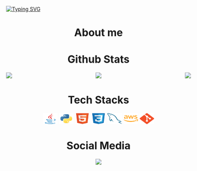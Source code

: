 <a href="https://git.io/typing-svg"><img src="https://readme-typing-svg.demolab.com?font=Fira+Code&weight=500&pause=1000&color=F7F7F7&background=FFFFFF00&center=true&vCenter=true&width=435&lines=Hello+world!+Guilherme+here%2C+welcome" alt="Typing SVG" /></a>

<div align="center">
  <h1> About me</h1>
  <p></p>
</div>

<div>
  <h1 align="center"> Github Stats </h1>
  <img align="left" height="110em" src="https://github-readme-stats.vercel.app/api?username=Guilhermepxt04&show_icons=true&theme=midnight-purple&include_all_commits=true&count_private=false"/>
  <img align="right" height="110em" src="https://github-readme-stats.vercel.app/api/top-langs/?username=Guilhermepxt04&layout=compact&langs_count=16&theme=midnight-purple"/>
</div>


<div align="center"> 
  <div style="display: inline_block">
    <img height="200" src="https://user-images.githubusercontent.com/74038190/225813708-98b745f2-7d22-48cf-9150-083f1b00d6c9.gif"/>
    <h1> Tech Stacks </h1>
    <img height="30" width="40" alt="java-icon" src="https://raw.githubusercontent.com/devicons/devicon/master/icons/java/java-original.svg">
    <img height="30" width="40" alt="python-icon"  src="https://raw.githubusercontent.com/devicons/devicon/master/icons/python/python-original.svg">
    <img height="30" width="40" alt="html5-icon" src="https://raw.githubusercontent.com/devicons/devicon/master/icons/html5/html5-original.svg">
    <img height="30" width="40" alt="css3-icon" src="https://raw.githubusercontent.com/devicons/devicon/master/icons/css3/css3-original.svg">
    <img height="30" width="40" alt="mysql-icon" src="https://raw.githubusercontent.com/devicons/devicon/master/icons/mysql/mysql-original.svg">
    <img height="30" width="40" alt="aws-icon" src="https://raw.githubusercontent.com/devicons/devicon/refs/heads/master/icons/amazonwebservices/amazonwebservices-plain-wordmark.svg">
    <img height="30" width="40" alt="git-icon" src="https://raw.githubusercontent.com/devicons/devicon/refs/heads/master/icons/git/git-original.svg">
</div>

   
<div align="center"> 
    <h1>Social Media</h1>
    <a href="https://www.linkedin.com/in/guilherme-peixoto-dev" targer="_blank" rel="external"><img src="https://img.shields.io/badge/-LinkedIn-%230077B5?style=for-the-badge&logo=linkedin&logoColor=white"></a>
</div>
